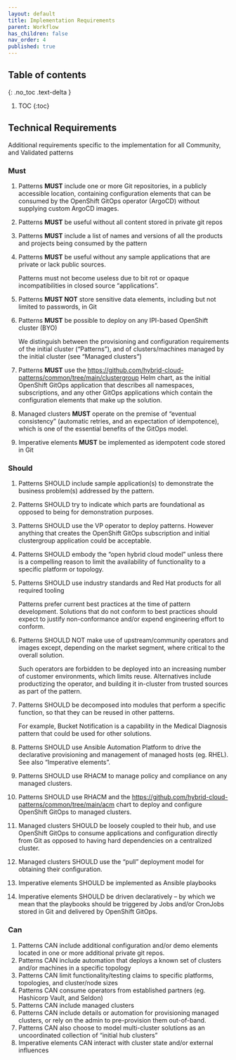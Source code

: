 ```yaml
---
layout: default
title: Implementation Requirements
parent: Workflow
has_children: false
nav_order: 4
published: true
---
```


## Table of contents

{: .no_toc .text-delta }

1. TOC
{:toc}

## Technical Requirements

Additional requirements specific to the implementation for all Community, and Validated patterns

### Must

1. Patterns **MUST** include one or more Git repositories, in a publicly accessible location, containing configuration elements that can be consumed by the OpenShift GitOps operator (ArgoCD) without supplying custom ArgoCD images.
1. Patterns **MUST** be useful without all content stored in private git repos
1. Patterns **MUST** include a list of names and versions of all the products and projects being consumed by the pattern
1. Patterns **MUST** be useful without any sample applications that are private or lack public sources. 

   Patterns must not become useless due to bit rot or opaque incompatibilities in closed source “applications”.

1. Patterns **MUST NOT** store sensitive data elements, including but not limited to passwords, in Git
1. Patterns **MUST** be possible to deploy on any IPI-based OpenShift cluster (BYO)

   We distinguish between the provisioning and configuration requirements of the initial cluster (“Patterns”), and of clusters/machines managed by the initial cluster (see “Managed clusters”) 

1. Patterns **MUST** use the https://github.com/hybrid-cloud-patterns/common/tree/main/clustergroup Helm chart, as the initial OpenShift GitOps application that describes all namespaces, subscriptions, and any other GitOps applications which contain the configuration elements that make up the solution.
1. Managed clusters **MUST** operate on the premise of “eventual consistency” (automatic retries, and an expectation of idempotence), which is one of the essential benefits of the GitOps model.
1. Imperative elements **MUST** be implemented as idempotent code stored in Git

### Should

1. Patterns SHOULD include sample application(s) to demonstrate the business problem(s) addressed by the pattern.  
1. Patterns SHOULD try to indicate which parts are foundational as opposed to being for demonstration purposes. 
1. Patterns SHOULD use the VP operator to deploy patterns.  However anything that creates the OpenShift GitOps subscription and initial clustergroup application could be acceptable.
1. Patterns SHOULD embody the “open hybrid cloud model” unless there is a compelling reason to limit the availability of functionality to a specific platform or topology.
1. Patterns SHOULD use industry standards and Red Hat products for all required tooling 

   Patterns prefer current best practices at the time of pattern development. Solutions that do not conform to best practices should expect to justify non-conformance and/or expend engineering effort to conform.

1. Patterns SHOULD NOT make use of upstream/community operators and images except, depending on the market segment, where critical to the overall solution. 

   Such operators are forbidden to be deployed into an increasing number of customer environments, which limits reuse.
Alternatives include productizing the operator, and building it in-cluster from trusted sources as part of the pattern.

1. Patterns SHOULD be decomposed into modules that perform a specific function, so that they can be reused in other patterns.  

   For example, Bucket Notification is a capability in the Medical Diagnosis pattern that could be used for other solutions.

1. Patterns SHOULD use Ansible Automation Platform to drive the declarative provisioning and management of managed hosts (eg. RHEL). See also “Imperative elements”.
1. Patterns SHOULD use RHACM to manage policy and compliance on any managed clusters.
1. Patterns SHOULD use RHACM and the https://github.com/hybrid-cloud-patterns/common/tree/main/acm chart to deploy and configure OpenShift GitOps to managed clusters.
1. Managed clusters SHOULD be loosely coupled to their hub, and use OpenShift GitOps to consume applications and configuration directly from Git as opposed to having hard dependencies on a centralized cluster. 
1. Managed clusters SHOULD use the “pull” deployment model for obtaining their configuration.
1. Imperative elements SHOULD be implemented as Ansible playbooks
1. Imperative elements SHOULD be driven declaratively – by which we mean that the playbooks should be triggered by Jobs and/or CronJobs stored in Git and delivered by OpenShift GitOps.

### Can

1. Patterns CAN include additional configuration and/or demo elements located in one or more additional private git repos.
1. Patterns CAN include automation that deploys a known set of clusters and/or machines in a specific topology 
1. Patterns CAN limit functionality/testing claims to specific platforms, topologies, and cluster/node sizes
1. Patterns CAN consume operators from established partners (eg. Hashicorp Vault, and Seldon)
1. Patterns CAN include managed clusters
1. Patterns CAN include details or automation for provisioning managed clusters, or rely on the admin to pre-provision them out-of-band. 
1. Patterns CAN also choose to model multi-cluster solutions as an uncoordinated collection of “initial hub clusters”
1. Imperative elements CAN interact with cluster state and/or external influences

